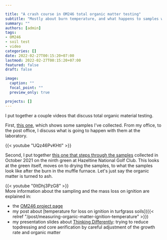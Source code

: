 ```yaml
---

title: "A crash course in OM246 total organic matter testing"
subtitle: "Mostly about burn temperature, and what happens to samples when they get to the lab. With two (2) illustrative videos!"
summary: ""
authors: [admin]
tags: 
- OM246
- soil test
- video
categories: []
date: 2022-02-27T00:15:20+07:00
lastmod: 2022-02-27T00:15:20+07:00
featured: false
draft: false

image:
  caption: ""
  focal_point: ""
  preview_only: true

projects: []
---
```


I put together a couple videos that discuss total organic material testing. 

First, [this one](https://youtu.be/UQz46PvKHtI), which shows some samples I've collected. From my office, to the post office, I discuss what is going to happen with them at the laboratory.

{{< youtube "UQz46PvKHtI" >}}
<br>

Second, I put together [this one that steps through the samples](https://youtu.be/0ltDhj3PzG8) collected in October 2021 on the ninth green at Hazeltine National Golf Club. This looks at the green itself, moves on to drying the samples, to what the samples look like after the burn in the muffle furnace. Let's just say the organic matter is turned to ash.

{{< youtube "0ltDhj3PzG8" >}}
<br>
More information about the sampling and the mass loss on ignition are explained in:

* the [OM246 project page](https://www.asianturfgrass.com/project/om246/)
* my post about [temperature for loss on ignition in turfgrass soils]({{< relref "/post/measuring-organic-matter-ignition-temperature" >}})
* my presentation slides about [Thinking Differently](https://speakerdeck.com/micahwoods/thinking-differently-trying-to-reduce-topdressing-and-core-aerification-by-careful-adjustment-of-the-growth-rate-and-organic-matter): trying to reduce topdressing and core aerification by careful adjustment of the growth rate and organic matter
